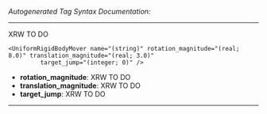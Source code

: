 _Autogenerated Tag Syntax Documentation:_

---
XRW TO DO

```
<UniformRigidBodyMover name="(string)" rotation_magnitude="(real; 8.0)" translation_magnitude="(real; 3.0)"
         target_jump="(integer; 0)" />
```

-   **rotation_magnitude**: XRW TO DO
-   **translation_magnitude**: XRW TO DO
-   **target_jump**: XRW TO DO

---
